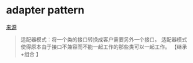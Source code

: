 # adapter pattern
[来源](https://blog.csdn.net/imxlw00/article/details/86598177)

> 适配器模式：将一个类的接口转换成客户需要另外一个接口。
> 适配器模式使得原本由于接口不兼容而不能一起工作的那些类可以一起工作。
> 【继承+组合 】
